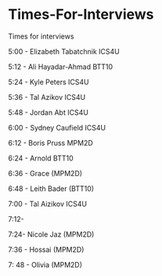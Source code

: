 # Times-For-Interviews
Times for interviews

5:00 - Elizabeth Tabatchnik ICS4U

5:12 - Ali Hayadar-Ahmad BTT10

5:24 - Kyle Peters ICS4U

5:36 - Tal Azikov ICS4U

5:48 - Jordan Abt ICS4U

6:00 -  Sydney Caufield ICS4U

6:12 - Boris Pruss MPM2D

6:24 - Arnold BTT10

6:36 - Grace (MPM2D)

6:48 - Leith Bader (BTT10)

7:00 - Tal Aizikov ICS4U

7:12-

7:24- Nicole Jaz (MPM2D)

7:36 - Hossai (MPM2D)

7: 48 - Olivia (MPM2D)
